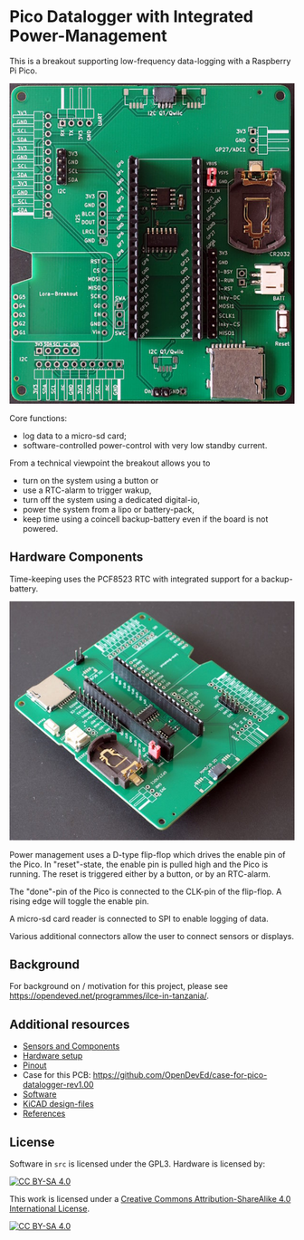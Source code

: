 Pico Datalogger with Integrated Power-Management
================================================

This is a breakout supporting low-frequency data-logging with a Raspberry Pi Pico.

![](pcb1.jpg)

Core functions:
  * log data to a micro-sd card;
  * software-controlled power-control with very low standby current.

From a technical viewpoint the breakout allows you to
  * turn on the system using a button or
  * use a RTC-alarm to trigger wakup,
  * turn off the system using a dedicated digital-io,
  * power the system from a lipo or battery-pack,
  * keep time using a coincell backup-battery even if the board is not powered.


Hardware Components
-------------------

Time-keeping uses the PCF8523 RTC with integrated support for a backup-battery.

![](pcb2.jpg)

Power management uses a D-type flip-flop which drives the enable pin of the Pico.
In "reset"-state, the enable pin is pulled high and the Pico is running. The
reset is triggered either by a button, or by an RTC-alarm.

The "done"-pin of the Pico is connected to the CLK-pin of the flip-flop. A rising edge
will toggle the enable pin.

A micro-sd card reader is connected to SPI to enable logging of data.

Various additional connectors allow the user to connect sensors or displays.


Background
----------

For background on / motivation for this project, please see
<https://opendeved.net/programmes/ilce-in-tanzania/>.


Additional resources
--------------------

  * [Sensors and Components](components.md)
  * [Hardware setup](hardware_setup.md)
  * [Pinout](pins.md)
  * Case for this PCB: https://github.com/OpenDevEd/case-for-pico-datalogger-rev1.00
  * [Software](datacollector.md)
  * [KiCAD design-files](pico-datalooger.kicad/Readme.md)
  * [References](references.md)


License
-------

Software in `src` is licensed under the GPL3. Hardware is licensed by:

[![CC BY-SA 4.0][cc-by-sa-shield]][cc-by-sa]

This work is licensed under a
[Creative Commons Attribution-ShareAlike 4.0 International
License][cc-by-sa].

[![CC BY-SA 4.0][cc-by-sa-image]][cc-by-sa]

[cc-by-sa]: http://creativecommons.org/licenses/by-sa/4.0/
[cc-by-sa-image]: https://licensebuttons.net/l/by-sa/4.0/88x31.png
[cc-by-sa-shield]:
https://img.shields.io/badge/License-CC%20BY--SA%204.0-lightgrey.svg
